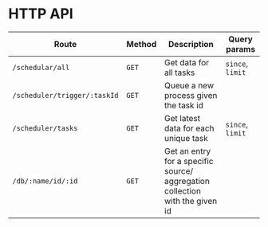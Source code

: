 # HTTP API

| Route                        | Method | Description                                                                  | Query params     |
| ---------------------------- | ------ | ---------------------------------------------------------------------------- | ---------------- |
| `/schedular/all`             | `GET`  | Get data for all tasks                                                       | `since`, `limit` |
| `/scheduler/trigger/:taskId` | `GET`  | Queue a new process given the task id                                        |                  |
| `/scheduler/tasks`           | `GET`  | Get latest data for each unique task                                         | `since`, `limit` |
| `/db/:name/id/:id`           | `GET`  | Get an entry for a specific source/ aggregation collection with the given id |                  |
